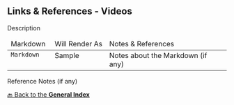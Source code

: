 ## Links & References - Videos

Description


<table width="100%" valign="top" style='border: none;'>
<thead>
<tr>
  <td width="20%" nowrap>Markdown</td>
  <td width="20%" nowrap>Will Render As</td>
  <td width="0%">Notes & References</td>
</tr>
</thead>
<tbody>
<tr>
  <td width="20%" valign="top" nowrap><code>Markdown</code></td>
  <td width="20%" valign="top" nowrap>Sample</td>
  <td width="0%" valign="top">
      Notes about the Markdown (if any)
  </td>
</tr>
</tbody>
</table>

Reference Notes (if any)

[🔙 Back to the **General Index**](README.md#general-index)
